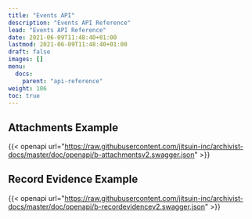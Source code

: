 ```yaml
---
title: "Events API"
description: "Events API Reference"
lead: "Events API Reference"
date: 2021-06-09T11:48:40+01:00
lastmod: 2021-06-09T11:48:40+01:00
draft: false
images: []
menu: 
  docs:
    parent: "api-reference"
weight: 106
toc: true
---
```


## Attachments Example

{{< openapi url="https://raw.githubusercontent.com/jitsuin-inc/archivist-docs/master/doc/openapi/b-attachmentsv2.swagger.json" >}}

## Record Evidence Example

{{< openapi url="https://raw.githubusercontent.com/jitsuin-inc/archivist-docs/master/doc/openapi/b-recordevidencev2.swagger.json" >}}
